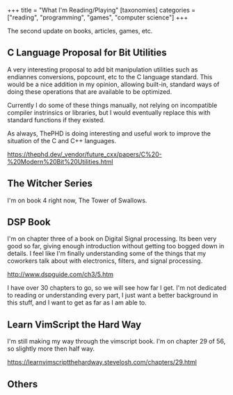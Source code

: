 +++
title = "What I'm Reading/Playing"
[taxonomies]
categories = ["reading", "programming", "games", "computer science"]
+++

The second update on books, articles, games, etc.

## C Language Proposal for Bit Utilities

A very interesting proposal to add bit manipulation utilities
such as endiannes conversions, popcount, etc to the C language
standard. This would be a nice addition in my opinion, allowing
built-in, standard ways of doing these operations that are available
to be optimized. 


Currently I do some of these things manually, not
relying on incompatible compiler instrinsics or libraries, but
I would eventually replace this with standard functions if they
existed.

As always, ThePHD is doing interesting and useful work to improve
the situation of the C and C++ languages.

https://thephd.dev/_vendor/future_cxx/papers/C%20-%20Modern%20Bit%20Utilities.html


## The Witcher Series

I'm on book 4 right now, The Tower of Swallows.

## DSP Book

I'm on chapter three of a book on Digital Signal processing.
Its been very good so far, giving enough introduction without
getting too bogged down in details. I feel like I'm finally
understanding some of the things that my coworkers talk about
with electronics, filters, and signal processing.

http://www.dspguide.com/ch3/5.htm


I have over 30 chapters to go, so we will see how far I get.
I'm not dedicated to reading or understanding every part, I just
want a better background in this stuff, and I want to get as
far as I am able to.

## Learn VimScript the Hard Way

I'm still making my way through the vimscript book.
I'm on chapter 29 of 56, so slightly more then half way.

https://learnvimscriptthehardway.stevelosh.com/chapters/29.html

## Others

